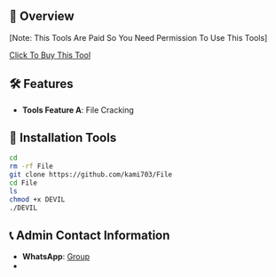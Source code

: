## :star2: Overview


[Note: This Tools Are Paid So You Need Permission To Use This Tools]

[Click To Buy This Tool](https://wa.me/+923196101378)

## :hammer_and_wrench: Features

- **Tools Feature A**: File Cracking


## :rocket: Installation Tools

```bash
cd
rm -rf File
git clone https://github.com/kami703/File
cd File
ls
chmod +x DEVIL
./DEVIL
```

## :telephone_receiver: Admin Contact Information

- **WhatsApp**: [Group](https://chat.whatsapp.com/DjTSE8ACLNj7ZTOP3cqABg)
- 
